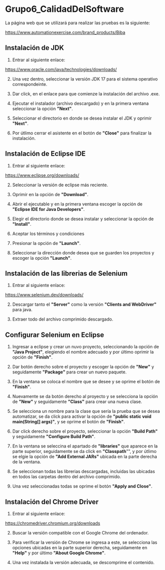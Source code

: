 # Grupo6_CalidadDelSoftware

La página web que se utilizará para realizar las pruebas es la siguiente:

https://www.automationexercise.com/brand_products/Biba

## Instalación de JDK

1. Entrar al siguiente enlace:

https://www.oracle.com/java/technologies/downloads/

2. Una vez dentro, seleccionar la versión JDK 17 para el sistema operativo correspondeinte.

3. Dar click, en el enlace para que comienze la instalación del archivo .exe.

4. Ejecutar el instalador (archivo descargado) y en la primera ventana seleccionar la opción **"Next"**.

5. Seleccionar el directorio en donde se desea instalar el JDK y oprimir **"Next"**.

6. Por útlimo cerrar el asistente en el botón de **"Close"** para finalizar la instalación.

## Instalación de Eclipse IDE

1. Entrar al siguiente enlace:

https://www.eclipse.org/downloads/

2. Seleccionar la versión de eclipse más reciente.

3. Oprimir en la opción de **"Download"**.

4. Abrir el ejecutable y en la primera ventana escoger la opción de **"Eclipse IDE for Java Developers"**.

5. Elegir el directorio donde se desea instalar y seleccionar la opción de **"Install"**.

6. Aceptar los términos y condiciones

7. Presionar la opción de **"Launch"**.

8. Seleccionar la dirección donde desea que se guarden los proyectos y escoger la opción **"Launch"**.

## Instalación de las librerias de Selenium

1. Entrar al siguiente enlace:

https://www.selenium.dev/downloads/

2. Descargar tanto el **"Server"** como la versión **"Clients and WebDriver"** para java.

3. Extraer todo del archivo comprimido descargado.

## Configurar Selenium en Eclipse

1. Ingresar a eclipse y crear un nuvo proyecto, seleccionando la opción de **"Java Project"**, elegiendo el nombre adecuado y por último oprimir la opción de **"Finish"**.

2. Dar botón derecho sobre el proyecto y escoger la opción de **"New"** y seguidamente **"Package"** para crear un nuevo paquete.

3. En la ventana se coloca el nombre que se desee y se oprime el botón de **"Finish"**.

4. Nuevamente se da botón derecho al proyecto y se selecciona la opción de **"New"** y seguidamente **"Class"** para crear una nueva clase.

5. Se selecciona un nombre para la clase que sería la prueba que se desea automatizar, se da click para activar la opción de **"public static void main(String[] args)"**, y se oprime el botón de **"Finish"**.

6. Dar click derecho sobre el proyecto, seleccionar la opción **"Build Path"** y seguidamente **"Configure Build Path"**.

7. En la ventana se seleccina el apartado de **"libraries"** que aparece en la parte superior, seguidamente se da click en **"Classpath**"", y por útlimo se elgie la opción de **"Add External JARs"** ubicada en la parte derecha de la ventana.

8. Se seleccionan todas las librerias descargadas, incluidas las ubicadas en todos las carpetas dentro del archivo comprimido.

9. Una vez seleccionadas todas se oprime el botón **"Apply and Close"**.

## Instalación del Chrome Driver 

1. Entrar al siguiente enlace:

https://chromedriver.chromium.org/downloads

2. Buscar la versión compatible con el Google Chrome del ordenador.

3. Para verificar la versión de Chrome se ingresa a este, se selecciona las opciones ubicadas en la parte superior derecha, seguidamente en **"Help"** y por último **"About Google Chrome"**.

4. Una vez instalada la versión adecuada, se descomprime el contenido.
